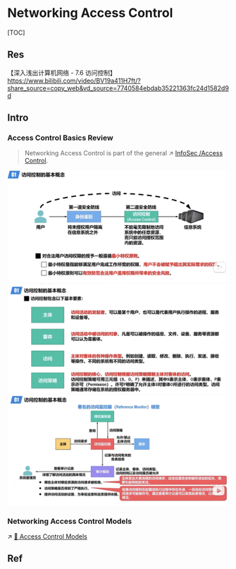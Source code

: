 # Networking Access Control

[TOC]



## Res
【深入浅出计算机网络 - 7.6 访问控制】 https://www.bilibili.com/video/BV19a411H7ft/?share_source=copy_web&vd_source=7740584ebdab35221363fc24d1582d9d



## Intro
### Access Control Basics Review
> Networking Access Control is part of the general ↗ [InfoSec /Access Control](../../../🏰%20Cybersecurity%20Basics%20&%20InfoSec/Access%20Control/Access%20Control.md).

![](../../../../../Assets/Pics/Screenshot%202023-03-26%20at%205.29.39%20PM.png)
![](../../../../../Assets/Pics/Screenshot%202023-03-26%20at%205.25.15%20PM.png)
![](../../../../../Assets/Pics/Screenshot%202023-03-26%20at%205.30.09%20PM.png)


### Networking Access Control Models
↗ [📌 Access Control Models](../../../🏰%20Cybersecurity%20Basics%20&%20InfoSec/Access%20Control/Authorization%20(授权管理)/Access%20Control%20Models/📌%20Access%20Control%20Models.md)



## Ref

